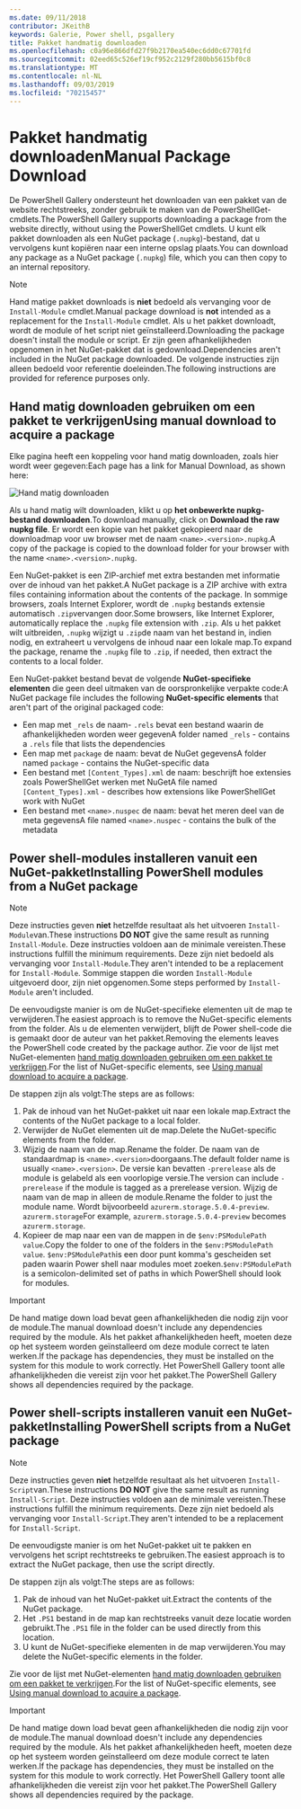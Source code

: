 ```yaml
---
ms.date: 09/11/2018
contributor: JKeithB
keywords: Galerie, Power shell, psgallery
title: Pakket handmatig downloaden
ms.openlocfilehash: c0a96e866dfd27f9b2170ea540ec6dd0c67701fd
ms.sourcegitcommit: 02eed65c526ef19cf952c2129f280bb5615bf0c8
ms.translationtype: MT
ms.contentlocale: nl-NL
ms.lasthandoff: 09/03/2019
ms.locfileid: "70215457"
---
```

# <a name="manual-package-download"></a><span data-ttu-id="b424a-103">Pakket handmatig downloaden</span><span class="sxs-lookup"><span data-stu-id="b424a-103">Manual Package Download</span></span>

<span data-ttu-id="b424a-104">De PowerShell Gallery ondersteunt het downloaden van een pakket van de website rechtstreeks, zonder gebruik te maken van de PowerShellGet-cmdlets.</span><span class="sxs-lookup"><span data-stu-id="b424a-104">The PowerShell Gallery supports downloading a package from the website directly, without using the PowerShellGet cmdlets.</span></span> <span data-ttu-id="b424a-105">U kunt elk pakket downloaden als een NuGet package (`.nupkg`)-bestand, dat u vervolgens kunt kopiëren naar een interne opslag plaats.</span><span class="sxs-lookup"><span data-stu-id="b424a-105">You can download any package as a NuGet package (`.nupkg`) file, which you can then copy to an internal repository.</span></span>

> [!NOTE]
> <span data-ttu-id="b424a-106">Hand matige pakket downloads is **niet** bedoeld als vervanging voor de `Install-Module` cmdlet.</span><span class="sxs-lookup"><span data-stu-id="b424a-106">Manual package download is **not** intended as a replacement for the `Install-Module` cmdlet.</span></span>
> <span data-ttu-id="b424a-107">Als u het pakket downloadt, wordt de module of het script niet geïnstalleerd.</span><span class="sxs-lookup"><span data-stu-id="b424a-107">Downloading the package doesn't install the module or script.</span></span> <span data-ttu-id="b424a-108">Er zijn geen afhankelijkheden opgenomen in het NuGet-pakket dat is gedownload.</span><span class="sxs-lookup"><span data-stu-id="b424a-108">Dependencies aren't included in the NuGet package downloaded.</span></span> <span data-ttu-id="b424a-109">De volgende instructies zijn alleen bedoeld voor referentie doeleinden.</span><span class="sxs-lookup"><span data-stu-id="b424a-109">The following instructions are provided for reference purposes only.</span></span>

## <a name="using-manual-download-to-acquire-a-package"></a><span data-ttu-id="b424a-110">Hand matig downloaden gebruiken om een pakket te verkrijgen</span><span class="sxs-lookup"><span data-stu-id="b424a-110">Using manual download to acquire a package</span></span>

<span data-ttu-id="b424a-111">Elke pagina heeft een koppeling voor hand matig downloaden, zoals hier wordt weer gegeven:</span><span class="sxs-lookup"><span data-stu-id="b424a-111">Each page has a link for Manual Download, as shown here:</span></span>

![Hand matig downloaden](../../Images/packagedisplaypagewithpseditions.png)

<span data-ttu-id="b424a-113">Als u hand matig wilt downloaden, klikt u op **het onbewerkte nupkg-bestand downloaden**.</span><span class="sxs-lookup"><span data-stu-id="b424a-113">To download manually, click on **Download the raw nupkg file**.</span></span> <span data-ttu-id="b424a-114">Er wordt een kopie van het pakket gekopieerd naar de downloadmap voor uw browser met de naam `<name>.<version>.nupkg`.</span><span class="sxs-lookup"><span data-stu-id="b424a-114">A copy of the package is copied to the download folder for your browser with the name `<name>.<version>.nupkg`.</span></span>

<span data-ttu-id="b424a-115">Een NuGet-pakket is een ZIP-archief met extra bestanden met informatie over de inhoud van het pakket.</span><span class="sxs-lookup"><span data-stu-id="b424a-115">A NuGet package is a ZIP archive with extra files containing information about the contents of the package.</span></span> <span data-ttu-id="b424a-116">In sommige browsers, zoals Internet Explorer, wordt de `.nupkg` bestands extensie automatisch `.zip`vervangen door.</span><span class="sxs-lookup"><span data-stu-id="b424a-116">Some browsers, like Internet Explorer, automatically replace the `.nupkg` file extension with `.zip`.</span></span> <span data-ttu-id="b424a-117">Als u het pakket wilt uitbreiden, `.nupkg` wijzigt u `.zip`de naam van het bestand in, indien nodig, en extraheert u vervolgens de inhoud naar een lokale map.</span><span class="sxs-lookup"><span data-stu-id="b424a-117">To expand the package, rename the `.nupkg` file to `.zip`, if needed, then extract the contents to a local folder.</span></span>

<span data-ttu-id="b424a-118">Een NuGet-pakket bestand bevat de volgende **NuGet-specifieke elementen** die geen deel uitmaken van de oorspronkelijke verpakte code:</span><span class="sxs-lookup"><span data-stu-id="b424a-118">A NuGet package file includes the following **NuGet-specific elements** that aren't part of the original packaged code:</span></span>

- <span data-ttu-id="b424a-119">Een map met `_rels` de naam- `.rels` bevat een bestand waarin de afhankelijkheden worden weer gegeven</span><span class="sxs-lookup"><span data-stu-id="b424a-119">A folder named `_rels` - contains a `.rels` file that lists the dependencies</span></span>
- <span data-ttu-id="b424a-120">Een map met `package` de naam: bevat de NuGet gegevens</span><span class="sxs-lookup"><span data-stu-id="b424a-120">A folder named `package` - contains the NuGet-specific data</span></span>
- <span data-ttu-id="b424a-121">Een bestand met `[Content_Types].xml` de naam: beschrijft hoe extensies zoals PowerShellGet werken met NuGet</span><span class="sxs-lookup"><span data-stu-id="b424a-121">A file named `[Content_Types].xml` - describes how extensions like PowerShellGet work with NuGet</span></span>
- <span data-ttu-id="b424a-122">Een bestand met `<name>.nuspec` de naam: bevat het meren deel van de meta gegevens</span><span class="sxs-lookup"><span data-stu-id="b424a-122">A file named `<name>.nuspec` - contains the bulk of the metadata</span></span>

## <a name="installing-powershell-modules-from-a-nuget-package"></a><span data-ttu-id="b424a-123">Power shell-modules installeren vanuit een NuGet-pakket</span><span class="sxs-lookup"><span data-stu-id="b424a-123">Installing PowerShell modules from a NuGet package</span></span>

> [!NOTE]
> <span data-ttu-id="b424a-124">Deze instructies geven **niet** hetzelfde resultaat als het uitvoeren `Install-Module`van.</span><span class="sxs-lookup"><span data-stu-id="b424a-124">These instructions **DO NOT** give the same result as running `Install-Module`.</span></span> <span data-ttu-id="b424a-125">Deze instructies voldoen aan de minimale vereisten.</span><span class="sxs-lookup"><span data-stu-id="b424a-125">These instructions fulfill the minimum requirements.</span></span> <span data-ttu-id="b424a-126">Deze zijn niet bedoeld als vervanging voor `Install-Module`.</span><span class="sxs-lookup"><span data-stu-id="b424a-126">They aren't intended to be a replacement for `Install-Module`.</span></span>
> <span data-ttu-id="b424a-127">Sommige stappen die worden `Install-Module` uitgevoerd door, zijn niet opgenomen.</span><span class="sxs-lookup"><span data-stu-id="b424a-127">Some steps performed by `Install-Module` aren't included.</span></span>

<span data-ttu-id="b424a-128">De eenvoudigste manier is om de NuGet-specifieke elementen uit de map te verwijderen.</span><span class="sxs-lookup"><span data-stu-id="b424a-128">The easiest approach is to remove the NuGet-specific elements from the folder.</span></span> <span data-ttu-id="b424a-129">Als u de elementen verwijdert, blijft de Power shell-code die is gemaakt door de auteur van het pakket.</span><span class="sxs-lookup"><span data-stu-id="b424a-129">Removing the elements leaves the PowerShell code created by the package author.</span></span>
<span data-ttu-id="b424a-130">Zie voor de lijst met NuGet-elementen [hand matig downloaden gebruiken om een pakket te verkrijgen](#using-manual-download-to-acquire-a-package).</span><span class="sxs-lookup"><span data-stu-id="b424a-130">For the list of NuGet-specific elements, see [Using manual download to acquire a package](#using-manual-download-to-acquire-a-package).</span></span>

<span data-ttu-id="b424a-131">De stappen zijn als volgt:</span><span class="sxs-lookup"><span data-stu-id="b424a-131">The steps are as follows:</span></span>

1. <span data-ttu-id="b424a-132">Pak de inhoud van het NuGet-pakket uit naar een lokale map.</span><span class="sxs-lookup"><span data-stu-id="b424a-132">Extract the contents of the NuGet package to a local folder.</span></span>
2. <span data-ttu-id="b424a-133">Verwijder de NuGet elementen uit de map.</span><span class="sxs-lookup"><span data-stu-id="b424a-133">Delete the NuGet-specific elements from the folder.</span></span>
3. <span data-ttu-id="b424a-134">Wijzig de naam van de map.</span><span class="sxs-lookup"><span data-stu-id="b424a-134">Rename the folder.</span></span> <span data-ttu-id="b424a-135">De naam van de standaardmap is `<name>.<version>`doorgaans.</span><span class="sxs-lookup"><span data-stu-id="b424a-135">The default folder name is usually `<name>.<version>`.</span></span> <span data-ttu-id="b424a-136">De versie kan bevatten `-prerelease` als de module is gelabeld als een voorlopige versie.</span><span class="sxs-lookup"><span data-stu-id="b424a-136">The version can include `-prerelease` if the module is tagged as a prerelease version.</span></span> <span data-ttu-id="b424a-137">Wijzig de naam van de map in alleen de module.</span><span class="sxs-lookup"><span data-stu-id="b424a-137">Rename the folder to just the module name.</span></span> <span data-ttu-id="b424a-138">Wordt bijvoorbeeld `azurerm.storage.5.0.4-preview`. `azurerm.storage`</span><span class="sxs-lookup"><span data-stu-id="b424a-138">For example, `azurerm.storage.5.0.4-preview` becomes `azurerm.storage`.</span></span>
4. <span data-ttu-id="b424a-139">Kopieer de map naar een van de mappen in de `$env:PSModulePath value`.</span><span class="sxs-lookup"><span data-stu-id="b424a-139">Copy the folder to one of the folders in the `$env:PSModulePath value`.</span></span> <span data-ttu-id="b424a-140">`$env:PSModulePath`is een door punt komma's gescheiden set paden waarin Power shell naar modules moet zoeken.</span><span class="sxs-lookup"><span data-stu-id="b424a-140">`$env:PSModulePath` is a semicolon-delimited set of paths in which PowerShell should look for modules.</span></span>

> [!IMPORTANT]
> <span data-ttu-id="b424a-141">De hand matige down load bevat geen afhankelijkheden die nodig zijn voor de module.</span><span class="sxs-lookup"><span data-stu-id="b424a-141">The manual download doesn't include any dependencies required by the module.</span></span> <span data-ttu-id="b424a-142">Als het pakket afhankelijkheden heeft, moeten deze op het systeem worden geïnstalleerd om deze module correct te laten werken.</span><span class="sxs-lookup"><span data-stu-id="b424a-142">If the package has dependencies, they must be installed on the system for this module to work correctly.</span></span> <span data-ttu-id="b424a-143">Het PowerShell Gallery toont alle afhankelijkheden die vereist zijn voor het pakket.</span><span class="sxs-lookup"><span data-stu-id="b424a-143">The PowerShell Gallery shows all dependencies required by the package.</span></span>

## <a name="installing-powershell-scripts-from-a-nuget-package"></a><span data-ttu-id="b424a-144">Power shell-scripts installeren vanuit een NuGet-pakket</span><span class="sxs-lookup"><span data-stu-id="b424a-144">Installing PowerShell scripts from a NuGet package</span></span>

> [!NOTE]
> <span data-ttu-id="b424a-145">Deze instructies geven **niet** hetzelfde resultaat als het uitvoeren `Install-Script`van.</span><span class="sxs-lookup"><span data-stu-id="b424a-145">These instructions **DO NOT** give the same result as running `Install-Script`.</span></span> <span data-ttu-id="b424a-146">Deze instructies voldoen aan de minimale vereisten.</span><span class="sxs-lookup"><span data-stu-id="b424a-146">These instructions fulfill the minimum requirements.</span></span> <span data-ttu-id="b424a-147">Deze zijn niet bedoeld als vervanging voor `Install-Script`.</span><span class="sxs-lookup"><span data-stu-id="b424a-147">They aren't intended to be a replacement for `Install-Script`.</span></span>

<span data-ttu-id="b424a-148">De eenvoudigste manier is om het NuGet-pakket uit te pakken en vervolgens het script rechtstreeks te gebruiken.</span><span class="sxs-lookup"><span data-stu-id="b424a-148">The easiest approach is to extract the NuGet package, then use the script directly.</span></span>

<span data-ttu-id="b424a-149">De stappen zijn als volgt:</span><span class="sxs-lookup"><span data-stu-id="b424a-149">The steps are as follows:</span></span>

1. <span data-ttu-id="b424a-150">Pak de inhoud van het NuGet-pakket uit.</span><span class="sxs-lookup"><span data-stu-id="b424a-150">Extract the contents of the NuGet package.</span></span>
2. <span data-ttu-id="b424a-151">Het `.PS1` bestand in de map kan rechtstreeks vanuit deze locatie worden gebruikt.</span><span class="sxs-lookup"><span data-stu-id="b424a-151">The `.PS1` file in the folder can be used directly from this location.</span></span>
3. <span data-ttu-id="b424a-152">U kunt de NuGet-specifieke elementen in de map verwijderen.</span><span class="sxs-lookup"><span data-stu-id="b424a-152">You may delete the NuGet-specific elements in the folder.</span></span>

<span data-ttu-id="b424a-153">Zie voor de lijst met NuGet-elementen [hand matig downloaden gebruiken om een pakket te verkrijgen](#using-manual-download-to-acquire-a-package).</span><span class="sxs-lookup"><span data-stu-id="b424a-153">For the list of NuGet-specific elements, see [Using manual download to acquire a package](#using-manual-download-to-acquire-a-package).</span></span>

> [!IMPORTANT]
> <span data-ttu-id="b424a-154">De hand matige down load bevat geen afhankelijkheden die nodig zijn voor de module.</span><span class="sxs-lookup"><span data-stu-id="b424a-154">The manual download doesn't include any dependencies required by the module.</span></span> <span data-ttu-id="b424a-155">Als het pakket afhankelijkheden heeft, moeten deze op het systeem worden geïnstalleerd om deze module correct te laten werken.</span><span class="sxs-lookup"><span data-stu-id="b424a-155">If the package has dependencies, they must be installed on the system for this module to work correctly.</span></span> <span data-ttu-id="b424a-156">Het PowerShell Gallery toont alle afhankelijkheden die vereist zijn voor het pakket.</span><span class="sxs-lookup"><span data-stu-id="b424a-156">The PowerShell Gallery shows all dependencies required by the package.</span></span>
